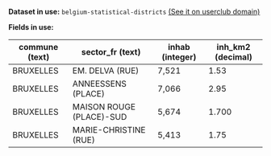 **Dataset in use:** `belgium-statistical-districts` [(See it on userclub domain)](https://userclub.opendatasoft.com/explore/dataset/belgium-statistical-districts/table/)

**Fields in use:** 

| commune (text) | sector_fr (text) | inhab (integer) | inh_km2 (decimal) | 
|---|---|---|---|
|BRUXELLES|EM. DELVA (RUE)|7,521|1.53|
|BRUXELLES|ANNEESSENS (PLACE) |7,066|2.95|
|BRUXELLES|MAISON ROUGE (PLACE)-SUD|5,674|1.700|
|BRUXELLES|MARIE-CHRISTINE (RUE)|5,413|1.75